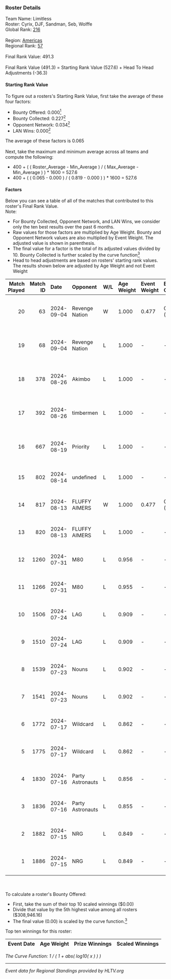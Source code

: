 ### Roster Details<br />
Team Name: Limitless<br />
Roster: Cyrix, DJF, Sandman, Seb, Wolffe<br />
Global Rank: [216](../../standings_global_2024_09_06.md)<br />
<br />
Region: [Americas]( ../../standings_americas_2024_09_06.md)<br />
Regional Rank: [57]( ../../standings_americas_2024_09_06.md)<br />
<br />
Final Rank Value:  491.3<br />
<br />
Final Rank Value (491.3) = Starting Rank Value (527.6) + Head To Head Adjustments (-36.3)<br />

#### Starting Rank Value<br />
To figure out a rosters's Starting Rank Value, first take the average of these four factors:<br />
- Bounty Offered: 0.000[<sup>1</sup>](#table2)
- Bounty Collected: 0.227[<sup>2</sup>](#table1)
- Opponent Network: 0.034[<sup>2</sup>](#table1)
- LAN Wins: 0.000[<sup>2</sup>](#table1)

The average of these factors is 0.065<br />
<br />
Next, take the maximum and minimum average across all teams and compute the following:<br />
- 400 + ( ( Roster_Average - Min_Average ) / ( Max_Average - Min_Average ) ) * 1600 = 527.6
- 400 + ( ( 0.065 - 0.000 ) / ( 0.819 - 0.000 ) ) * 1600 = 527.6


#### Factors<br />
Below you can see a table of all of the matches that contributed to this roster's Final Rank Value.<br />
Note:<br />

- For Bounty Collected, Opponent Network, and LAN Wins, we consider only the ten best results over the past 6 months.
- Raw values for those factors are multiplied by Age Weight. Bounty and Opponent Network values are also multiplied by Event Weight. The adjusted value is shown in parenthesis.
- The final value for a factor is the total of its adjusted values divided by 10. Bounty Collected is further scaled by the curve function[<sup>3</sup>](#curveFunction)
- Head to head adjustments are based on rosters' starting rank values. The results shown below are adjusted by Age Weight and not Event Weight
<span id="table1"></span><br />


| Match Played | Match ID | Date       | Opponent         | W/L | Age Weight | Event Weight | Bounty Collected | Opponent Network | LAN Wins  | H2H Adj. | Roster                           |
| -: | -: | :- | :- | :- | :- | :- | :- | :- | :- | -: | :- |
|           20 |       63 | 2024-09-04 | Revenge Nation   | W   | 1.000      | 0.477        | 0.002 (0.001)    | 0.154 (0.073)    | 0 (0.000) |    22.79 | Cyrix, DJF, Sandman, Seb, Wolffe |
|           19 |       68 | 2024-09-04 | Revenge Nation   | L   | 1.000      | -            | -                | -                | -         |    -8.23 | Cyrix, DJF, Sandman, Seb, Wolffe |
|           18 |      378 | 2024-08-26 | Akimbo           | L   | 1.000      | -            | -                | -                | -         |    -7.09 | Cyrix, DJF, Sandman, Seb, Wolffe |
|           17 |      392 | 2024-08-26 | timbermen        | L   | 1.000      | -            | -                | -                | -         |    -2.86 | Cyrix, DJF, Sandman, Seb, Wolffe |
|           16 |      667 | 2024-08-19 | Priority         | L   | 1.000      | -            | -                | -                | -         |   -19.49 | Aureo, DJF, Sandman, Seb, Wolffe |
|           15 |      802 | 2024-08-14 | undefined        | L   | 1.000      | -            | -                | -                | -         |    -7.43 | DJF, Seb, Tender, wiz, Wolffe    |
|           14 |      817 | 2024-08-13 | FLUFFY AIMERS    | W   | 1.000      | 0.477        | 0.006 (0.003)    | 0.554 (0.264)    | 0 (0.000) |    24.17 | DJF, Seb, Tender, wiz, Wolffe    |
|           13 |      820 | 2024-08-13 | FLUFFY AIMERS    | L   | 1.000      | -            | -                | -                | -         |    -6.82 | DJF, Seb, Tender, wiz, Wolffe    |
|           12 |     1260 | 2024-07-31 | M80              | L   | 0.956      | -            | -                | -                | -         |    -0.67 | DJF, Seb, Tender, wiz, Wolffe    |
|           11 |     1266 | 2024-07-31 | M80              | L   | 0.955      | -            | -                | -                | -         |    -0.68 | DJF, Seb, Tender, wiz, Wolffe    |
|           10 |     1506 | 2024-07-24 | LAG              | L   | 0.909      | -            | -                | -                | -         |    -4.91 | DJF, Seb, Tender, wiz, Wolffe    |
|            9 |     1510 | 2024-07-24 | LAG              | L   | 0.909      | -            | -                | -                | -         |    -5.14 | DJF, Seb, Tender, wiz, Wolffe    |
|            8 |     1539 | 2024-07-23 | Nouns            | L   | 0.902      | -            | -                | -                | -         |    -2.40 | DJF, Seb, Tender, wiz, Wolffe    |
|            7 |     1541 | 2024-07-23 | Nouns            | L   | 0.902      | -            | -                | -                | -         |    -2.46 | DJF, Seb, Tender, wiz, Wolffe    |
|            6 |     1772 | 2024-07-17 | Wildcard         | L   | 0.862      | -            | -                | -                | -         |    -1.90 | DJF, Seb, Tender, wiz, Wolffe    |
|            5 |     1775 | 2024-07-17 | Wildcard         | L   | 0.862      | -            | -                | -                | -         |    -1.94 | DJF, Seb, Tender, wiz, Wolffe    |
|            4 |     1830 | 2024-07-16 | Party Astronauts | L   | 0.856      | -            | -                | -                | -         |    -2.55 | DJF, Seb, Tender, wiz, Wolffe    |
|            3 |     1836 | 2024-07-16 | Party Astronauts | L   | 0.855      | -            | -                | -                | -         |    -2.62 | DJF, Seb, Tender, wiz, Wolffe    |
|            2 |     1882 | 2024-07-15 | NRG              | L   | 0.849      | -            | -                | -                | -         |    -3.00 | DJF, Seb, Tender, wiz, Wolffe    |
|            1 |     1886 | 2024-07-15 | NRG              | L   | 0.849      | -            | -                | -                | -         |    -3.09 | DJF, Seb, Tender, wiz, Wolffe    |

<br />
<span id="table2"></span><br />
To calculate a roster's Bounty Offered:<br />

- First, take the sum of their top 10 scaled winnings ($0.00)
- Divide that value by the 5th highest value among all rosters ($308,946.16)
- The final value (0.00) is scaled by the curve function.[<sup>3</sup>](#curveFunction)

Top ten winnings for this roster:<br />

| Event Date | Age Weight | Prize Winnings | Scaled Winnings |
| :- | -: | :- | :- |


<span id="curveFunction"></span>_The Curve Function: 1 / ( 1 + abs( log10( x ) ) )_<br />

---
_Event data for Regional Standings provided by HLTV.org_<br />
